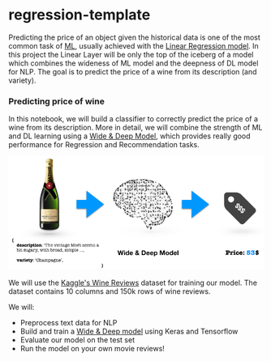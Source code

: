 # regression-template

Predicting the price of an object given the historical data is one of the most common task of [ML](https://en.wikipedia.org/wiki/Machine_learning), usually achieved with the [Linear Regression model](https://en.wikipedia.org/wiki/Linear_regression). In this project the Linear Layer will be only the top of the iceberg of a model which combines the wideness of ML model and the deepness of DL model for NLP. The goal is to predict the price of a wine from its description (and variety).

### Predicting price of wine

In this notebook, we will build a classifier to correctly predict the price of a wine from its description. More in detail, we will combine the strength of ML and DL learning using a [Wide & Deep Model](https://medium.com/tensorflow/predicting-the-price-of-wine-with-the-keras-functional-api-and-tensorflow-a95d1c2c1b03), which provides really good performance for Regression and Recommendation tasks.

![regression](images/wineprice.png)

We will use the [Kaggle's Wine Reviews](https://www.kaggle.com/zynicide/wine-reviews) dataset for training our model. The dataset contains 10 columns and 150k rows of wine reviews.

We will:
- Preprocess text data for NLP
- Build and train a [Wide & Deep model](https://ai.googleblog.com/2016/06/wide-deep-learning-better-together-with.html) using Keras and Tensorflow
- Evaluate our model on the test set
- Run the model on your own movie reviews!